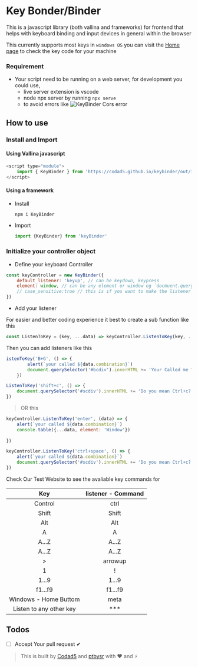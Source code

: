 # Key Bonder/Binder

This is a javascript library (both vallina and frameworks) for frontend that helps with keyboard binding and input devices in general within the browser

This currently supports most keys in `windows OS` you can visit the [Home page]() to check the key code for your machine 

### Requirement 
- Your script need to be running on a web server, for development you could use,
    - live server extension is vscode 
    - node npx server by running `npx serve`
  - to avoid errors like 
  ![KeyBinder Cors error](./.git/img/cors-error.png)
    
## How to use
### Install and Import

#### Using Vallina javascript
```js
<script type="module">
    import { KeyBinder } from 'https://codad5.github.io/keybinder/out/index.js'
</script>
```

#### Using a framework
- Install
    ```bash
    npm i KeyBinder
    ```
- Import
    ```js
    import {KeyBinder} from 'keyBinder'
    ```
        
### Initialize your controller object

- Define your keyboard Controller
```js
const keyController = new KeyBinder({
    default_listener: 'keyup', // can be keydown, keypress
    element: window, // can be any element or window eg `docmuent.querySelector('.myeditor')
    // case_sensitive:true // this is if you want to make the listener case sensitive
})
```

- Add your listener

For easier and better coding experience it best to create a sub function like this 
```js
const ListenToKey = (key, ...data) => keyController.ListenToKey(key, ...data)
```
Then you can add listeners like this 
```js 
istenToKey('B+G', () => {
        alert(`your called ${data.combination}`)
        document.querySelector('#bcdiv').innerHTML += 'Your Called me ?'
    })

ListenToKey('shift+c', () => {
    document.querySelector('#scdiv').innerHTML += 'Do you mean Ctrl+c? try Ctrl+c'
})

```
> OR this
```js
keyController.ListenToKey('enter', (data) => {
    alert(`your called ${data.combination}`)
    console.table({...data, element: 'Window'})
    
})

keyController.ListenToKey('ctrl+space', () => {
    alert(`your called ${data.combination}`)
    document.querySelector('#scdiv').innerHTML += 'Do you mean Ctrl+c? try Ctrl+c'
})
```

Check Our Test Website to see the avaliable key commands for


| Key | listener - Command | 
| :---: | :---: | 
| Control | ctrl |
| Shift | Shift |
| Alt | Alt |
| A | A |
| A...Z | A...Z | 
| A...Z | A...Z | 
| > | arrowup |
1 | !
1...9 | 1...9
f1...f9 | f1...f9
Windows - Home Buttom | meta
| Listen to any other key | ***

## Todos
- [ ] Accept Your pull request ✔

> This is built by [Codad5](https://github.com/codad5) and [ptbysr](https://github.com/ptbysr) with ❤ and ⚡

